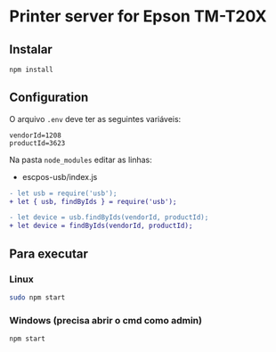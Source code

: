 # Printer server for Epson TM-T20X

## Instalar
```bash
npm install
```

## Configuration
O arquivo `.env` deve ter as seguintes variáveis:
```dosini
vendorId=1208
productId=3623
```
Na pasta `node_modules` editar as linhas:
- escpos-usb/index.js
```diff
- let usb = require('usb');
+ let { usb, findByIds } = require('usb');

- let device = usb.findByIds(vendorId, productId);
+ let device = findByIds(vendorId, productId);
```

## Para executar
### Linux
```bash
sudo npm start
```
### Windows (precisa abrir o cmd como admin)
```bash
npm start
```